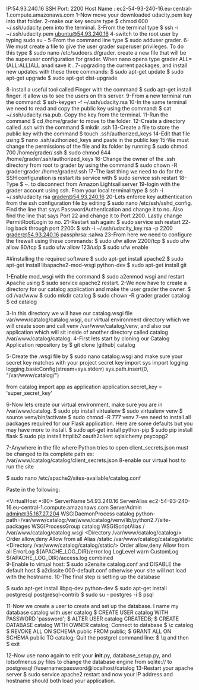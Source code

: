 
IP:54.93.240.16
SSH Port: 2200
Host Name  : ec2-54-93-240-16.eu-central-1.compute.amazonaws.com
1-Now move your downloaded udacity.pem key into that folder.
2-make our key secure type $ chmod 600 ~/.ssh/udacity.pem into the terminal.
3-From the terminal type $ ssh -i ~/.ssh/udacity.pem ubuntu@54.93.240.16
4-switch to the root user by typing sudo su -
5-From the command line type $ sudo adduser grader.
6-We must create a file to give the user grader superuser privileges. To do this type $ sudo nano /etc/sudoers.d/grader.
 create a new file that will be the superuser configuration for grader. When nano opens type grader ALL=(ALL:ALL)ALL anad save it .
7-upgrading the current packages, and install new updates with these three commands:
     $ sudo apt-get update
     $ sudo apt-get upgrade
     $ sudo apt-get dist-upgrade
     
8-install a useful tool called Finger with the command $ sudo apt-get install finger.
 it allow us to see the users on this server.
9-From a new terminal run the command: $ ssh-keygen -f ~/.ssh/udacity.rsa
10-In the same terminal we need to read and copy the public key using the command: $ cat ~/.ssh/udacity.rsa.pub.
 Copy the key from the terminal.
11-Run the command $ cd /home/grader to move to the folder.
12-Create a directory called .ssh with the command $ mkdir .ssh
13-Create a file to store the public key with the command $ touch .ssh/authorized_keys
14-Edit that file using $ nano .ssh/authorized_keys and paste in the public key
15-We must change the permissions of the file and its folder by running
$ sudo chmod 700 /home/grader/.ssh
$ sudo chmod 644 /home/grader/.ssh/authorized_keys 
16-Change the owner of the .ssh directory from root to grader by using the command $ sudo chown -R grader:grader /home/grader/.ssh
17-The last thing we need to do for the SSH configuration is restart its service with $ sudo service ssh restart
18-Type $ ~. to disconnect from Amazon Lightsail server
19-login with the grader account using ssh. From your local terminal type $ ssh -i ~/.ssh/udacity.rsa grader@54.93.240.16
20-Lets enforce key authentication from the ssh configuration file by editing $ sudo nano /etc/ssh/sshd_config. 
Find the line that says PasswordAuthentication and change it to no.
Also find the line that says Port 22 and change it to Port 2200. Lastly change PermitRootLogin to no.
21-Restart ssh again: $ sudo service ssh restart
22-  log back through port 2200: $ ssh -i ~/.ssh/udacity_key.rsa -p 2200 grader@54.93.240.16
passphrsa::salwa
23-From here we need to configure the firewall using these commands:
$ sudo ufw allow 2200/tcp
$ sudo ufw allow 80/tcp
$ sudo ufw allow 123/udp
$ sudo ufw enable

##installing the required software
$ sudo apt-get install apache2
$ sudo apt-get install libapache2-mod-wsgi python-dev
$ sudo apt-get install git


1-Enable mod_wsgi with the command $ sudo a2enmod wsgi and restart Apache using $ sudo service apache2 restart.
2-We now have to create a directory for our catalog application and make the user grader the owner.
$ cd /var/www
$ sudo mkdir catalog
$ sudo chown -R grader:grader catalog
$ cd catalog


3-In this directory we will have our catalog.wsgi file var/www/catalog/catalog.wsgi,
 our virtual environment directory which we will create soon and call venv /var/www/catalog/venv,
 and also our application which will sit inside of another directory called catalog /var/www/catalog/catalog.
4-First lets start by cloning our Catalog Application repository by $ git clone [github] catalog

5-Create the .wsgi file by $ sudo nano catalog.wsgi and make sure your secret key matches with your project secret key
import sys
import logging
logging.basicConfig(stream=sys.stderr)
sys.path.insert(0, "/var/www/catalog/")

from catalog import app as application
application.secret_key = 'super_secret_key'


6-Now lets create our virtual environment, make sure you are in /var/www/catalog.
$ sudo pip install virtualenv
$ sudo virtualenv venv
$ source venv/bin/activate
$ sudo chmod -R 777 venv
7-we need to install all packages required for our Flask application. Here are some defaults but you may have more to install.
$ sudo apt-get install python-pip
$ sudo pip install flask
$ sudo pip install httplib2 oauth2client sqlalchemy psycopg2 

7-Anywhere in the file where Python tries to open client_secrets.json must be changed to its complete path ex: /var/www/catalog/catalog/client_secrets.json
8-enable our virtual host to run the site

$ sudo nano /etc/apache2/sites-available/catalog.conf

Paste in the following:

<VirtualHost *:80>
    ServerName 54.93.240.16
    ServerAlias ec2-54-93-240-16.eu-central-1.compute.amazonaws.com
    ServerAdmin admin@35.167.27.204
    WSGIDaemonProcess catalog python-path=/var/www/catalog:/var/www/catalog/venv/lib/python2.7/site-packages
    WSGIProcessGroup catalog
    WSGIScriptAlias / /var/www/catalog/catalog.wsgi
    <Directory /var/www/catalog/catalog/>
        Order allow,deny
        Allow from all
    </Directory>
    Alias /static /var/www/catalog/catalog/static
    <Directory /var/www/catalog/catalog/static/>
        Order allow,deny
        Allow from all
    </Directory>
    ErrorLog ${APACHE_LOG_DIR}/error.log
    LogLevel warn
    CustomLog ${APACHE_LOG_DIR}/access.log combined
</VirtualHost>      
9-Enable to virtual host: $ sudo a2ensite catalog.conf and DISABLE the default host $ a2dissite 000-default.conf otherwise your site will not load with the hostname.
10-The final step is setting up the database

$ sudo apt-get install libpq-dev python-dev
$ sudo apt-get install postgresql postgresql-contrib
$ sudo su - postgres -i
$ psql

11-Now we create a user to create and set up the database. I name my database catalog with user catalog
$ CREATE USER catalog WITH PASSWORD 'password';
$ ALTER USER catalog CREATEDB;
$ CREATE DATABASE catalog WITH OWNER catalog;
Connect to database $ \c catalog
$ REVOKE ALL ON SCHEMA public FROM public;
$ GRANT ALL ON SCHEMA public TO catalog;
Quit the postgrel command line: $ \q and then $ exit


12-Now use nano again to edit your __init__.py, database_setup.py, and lotsofmenus.py files to change the database engine
 from sqlite:// to postgresql://username:password@localhost/catalog
13-Restart your apache server $ sudo service apache2 restart and now your IP address and hostname should both load your application. 